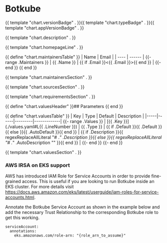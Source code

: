 # Botkube

{{ template "chart.versionBadge" . }}{{ template "chart.typeBadge" . }}{{ template "chart.appVersionBadge" . }}

{{ template "chart.description" . }}

{{ template "chart.homepageLine" . }}

{{ define "chart.maintainersTable" }}
| Name | Email  |
| ---- | ------ |
{{- range .Maintainers }}
| {{ .Name }} | {{ if .Email }}<{{ .Email }}>{{ end }} |
{{- end }}
{{ end }}

{{ template "chart.maintainersSection" . }}

{{ template "chart.sourcesSection" . }}

{{ template "chart.requirementsSection" . }}

{{ define "chart.valuesHeader" }}## Parameters {{ end }}

{{ define "chart.valuesTable" }}
| Key | Type | Default | Description |
|-----|------|---------|-------------|
{{- range .Values }}
| [{{ .Key }}](./values.yaml#L{{ .LineNumber }}) | {{ .Type }} | {{ if .Default }}{{ .Default }}{{ else }}{{ .AutoDefault }}{{ end }} | {{ if .Description }}{{ regexReplaceAllLiteral "# .*" .Description }}{{ else }}{{ regexReplaceAllLiteral "# .*" .AutoDescription "" }}{{ end }} |
{{- end }}
{{- end }}

{{ template "chart.valuesSection" . }}

### AWS IRSA on EKS support

AWS has introduced IAM Role for Service Accounts in order to provide fine-grained access. This is useful if you are looking to run Botkube inside an EKS cluster. For more details visit https://docs.aws.amazon.com/eks/latest/userguide/iam-roles-for-service-accounts.html.

Annotate the Botkube Service Account as shown in the example below and add the necessary Trust Relationship to the corresponding Botkube role to get this working.

```
serviceAccount:
  annotations:
    eks.amazonaws.com/role-arn: "{role_arn_to_assume}"
```

